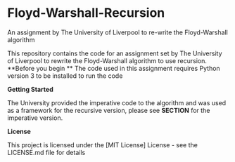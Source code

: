 # Floyd-Warshall-Recursion
An assignment by The University of Liverpool to re-write the Floyd-Warshall algorithm


This repository contains the code for an assignment set by The University of Liverpool to rewrite the Floyd-Warshall algorithm to use recursion.
**Before you begin
**
The code used in this assignment requires Python version 3 to be installed to run the code

**Getting Started**

The University provided the imperative code to the algorithm and was used as a framework for the recursive version, please see **SECTION** for the imperative version.

**License**

This project is licensed under the [MIT License] License - see the LICENSE.md file for details
